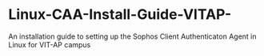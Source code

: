 # Linux-CAA-Install-Guide-VITAP-
An installation guide to setting up the Sophos Client Authenticaton Agent in Linux for VIT-AP campus
